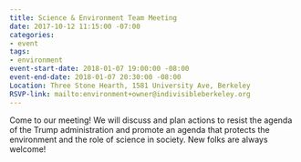 ```yaml
---
title: Science & Environment Team Meeting
date: 2017-10-12 11:15:00 -07:00
categories:
- event
tags:
- environment
event-start-date: 2018-01-07 19:00:00 -08:00
event-end-date: 2018-01-07 20:30:00 -08:00
Location: Three Stone Hearth, 1581 University Ave, Berkeley
RSVP-link: mailto:environment+owner@indivisibleberkeley.org
---
```


Come to our meeting! We will discuss and plan actions to resist the agenda of the Trump administration and promote an agenda that protects the environment and the role of science in society. New folks are always welcome!